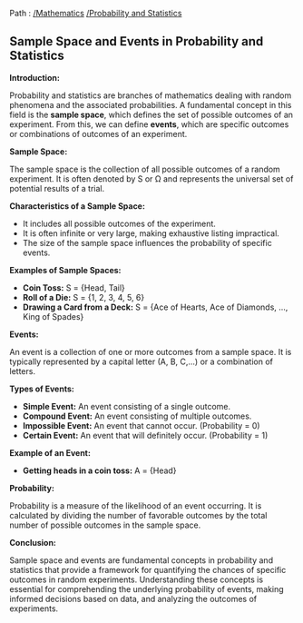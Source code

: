 Path : [/Mathematics](../../index.md) [/Probability and Statistics](../index.md)
## Sample Space and Events in Probability and Statistics

**Introduction:**

Probability and statistics are branches of mathematics dealing with random phenomena and the associated probabilities. A fundamental concept in this field is the **sample space**, which defines the set of possible outcomes of an experiment. From this, we can define **events**, which are specific outcomes or combinations of outcomes of an experiment.


**Sample Space:**

The sample space is the collection of all possible outcomes of a random experiment. It is often denoted by S or Ω and represents the universal set of potential results of a trial. 

**Characteristics of a Sample Space:**

- It includes all possible outcomes of the experiment.
- It is often infinite or very large, making exhaustive listing impractical.
- The size of the sample space influences the probability of specific events.


**Examples of Sample Spaces:**

- **Coin Toss:** S = {Head, Tail}
- **Roll of a Die:** S = {1, 2, 3, 4, 5, 6}
- **Drawing a Card from a Deck:** S = {Ace of Hearts, Ace of Diamonds, ..., King of Spades}


**Events:**

An event is a collection of one or more outcomes from a sample space. It is typically represented by a capital letter (A, B, C,...) or a combination of letters. 

**Types of Events:**

- **Simple Event:** An event consisting of a single outcome.
- **Compound Event:** An event consisting of multiple outcomes.
- **Impossible Event:** An event that cannot occur. (Probability = 0)
- **Certain Event:** An event that will definitely occur. (Probability = 1)


**Example of an Event:**

- **Getting heads in a coin toss:** A = {Head}


**Probability:**

Probability is a measure of the likelihood of an event occurring. It is calculated by dividing the number of favorable outcomes by the total number of possible outcomes in the sample space.


**Conclusion:**

Sample space and events are fundamental concepts in probability and statistics that provide a framework for quantifying the chances of specific outcomes in random experiments. Understanding these concepts is essential for comprehending the underlying probability of events, making informed decisions based on data, and analyzing the outcomes of experiments.

